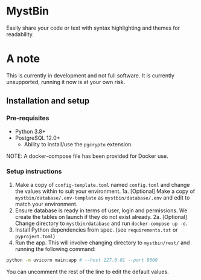 # MystBin
Easily share your code or text with syntax highlighting and themes for readability.

# A note
This is currently in development and not full software.
It is currently unsupported, running it now is at your own risk.

## Installation and setup
### Pre-requisites
- Python 3.8+
- PostgreSQL 12.0+
    - Ability to install/use the `pgcrypto` extension.

NOTE: A docker-compose file has been provided for Docker use.

### Setup instructions
1. Make a copy of `config-template.toml` named `config.toml` and change the values within to suit your environment.
1a. [Optional] Make a copy of `mystbin/database/.env-template` as `mystbin/database/.env` and edit to match your environment.
2. Ensure database is ready in terms of user, login and permissions. We create the tables on launch if they do not exist already.
2a. [Optional] Change directory to `mystbin/database` and run `docker-compose up -d`.
3. Install Python dependencies from spec. (see `requirements.txt` or `pyproject.toml`)
4. Run the app. This will involve changing directory to `mystbin/rest/` and running the following command:
```sh
python -m uvicorn main:app # --host 127.0.01 --port 8000
```
You can uncomment the rest of the line to edit the default values.